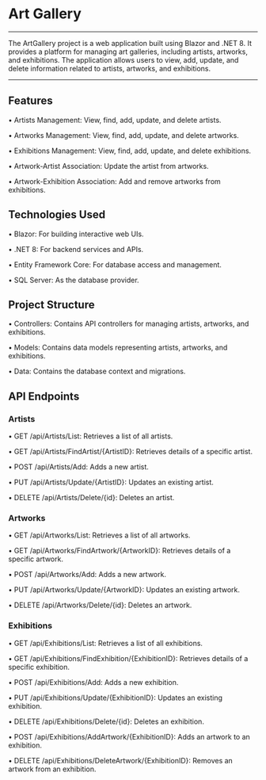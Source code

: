 # Art Gallery

---

The ArtGallery project is a web application built using Blazor and .NET 8. It provides a platform for managing art galleries, including artists, artworks, and exhibitions. The application allows users to view, add, update, and delete information related to artists, artworks, and exhibitions.

---

## Features

• Artists Management: View, find, add, update, and delete artists.

• Artworks Management: View, find, add, update, and delete artworks.

• Exhibitions Management: View, find, add, update, and delete exhibitions.

• Artwork-Artist Association: Update the artist from artworks.

• Artwork-Exhibition Association: Add and remove artworks from exhibitions.

## Technologies Used

• Blazor: For building interactive web UIs.

• .NET 8: For backend services and APIs.

• Entity Framework Core: For database access and management.

• SQL Server: As the database provider.

## Project Structure

• Controllers: Contains API controllers for managing artists, artworks, and exhibitions.

• Models: Contains data models representing artists, artworks, and exhibitions.

• Data: Contains the database context and migrations.

## API Endpoints

### Artists

• GET /api/Artists/List: Retrieves a list of all artists.

• GET /api/Artists/FindArtist/{ArtistID}: Retrieves details of a specific artist.

• POST /api/Artists/Add: Adds a new artist.

• PUT /api/Artists/Update/{ArtistID}: Updates an existing artist.

• DELETE /api/Artists/Delete/{id}: Deletes an artist.

### Artworks

• GET /api/Artworks/List: Retrieves a list of all artworks.

• GET /api/Artworks/FindArtwork/{ArtworkID}: Retrieves details of a specific artwork.

• POST /api/Artworks/Add: Adds a new artwork.

• PUT /api/Artworks/Update/{ArtworkID}: Updates an existing artwork.

• DELETE /api/Artworks/Delete/{id}: Deletes an artwork.

### Exhibitions

• GET /api/Exhibitions/List: Retrieves a list of all exhibitions.

• GET /api/Exhibitions/FindExhibition/{ExhibitionID}: Retrieves details of a specific exhibition.

• POST /api/Exhibitions/Add: Adds a new exhibition.

• PUT /api/Exhibitions/Update/{ExhibitionID}: Updates an existing exhibition.

• DELETE /api/Exhibitions/Delete/{id}: Deletes an exhibition.

• POST /api/Exhibitions/AddArtwork/{ExhibitionID}: Adds an artwork to an exhibition.

• DELETE /api/Exhibitions/DeleteArtwork/{ExhibitionID}: Removes an artwork from an exhibition.
